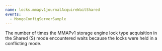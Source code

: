 ```yaml
---
name: locks.mmapv1journalAcquireWaitShared
events:
  - MongoConfigServerSample
---
```


The number of times the MMAPv1 storage engine lock type acquisition in the Shared (S) mode encountered waits because the locks were held in a conflicting mode.
